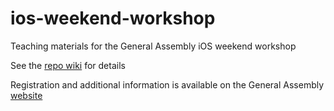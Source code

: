 ios-weekend-workshop
====================

Teaching materials for the General Assembly iOS weekend workshop

See the [repo wiki](https://github.com/alfiehanssen/ios-weekend-workshop/wiki) for details

Registration and additional information is available on the General Assembly [website](https://generalassemb.ly/education/ios-app-programming-workshop-part-i/new-york-city/3015)
